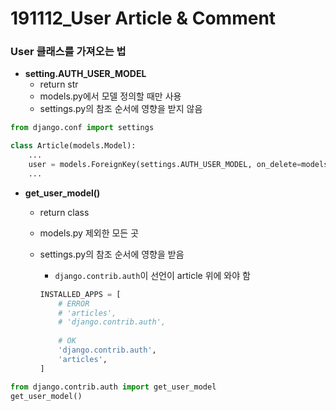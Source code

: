 # 191112_User Article & Comment

### User 클래스를 가져오는 법

- **setting.AUTH_USER_MODEL**
  - return str
  - models.py에서 모델 정의할 때만 사용
  - settings.py의 참조 순서에 영향을 받지 않음

``` python
from django.conf import settings

class Article(models.Model):
	...
    user = models.ForeignKey(settings.AUTH_USER_MODEL, on_delete=models.CASCADE)
    ...
```

- **get_user_model()**

  - return class

  - models.py 제외한 모든 곳

  - settings.py의 참조 순서에 영향을 받음

    - `django.contrib.auth`이 선언이 article 위에 와야 함

    ``` python
    INSTALLED_APPS = [
        # ERROR
        # 'articles',
        # 'django.contrib.auth',
      
        # OK
        'django.contrib.auth',
        'articles',
    ]
    ```

``` python
from django.contrib.auth import get_user_model
get_user_model()
```